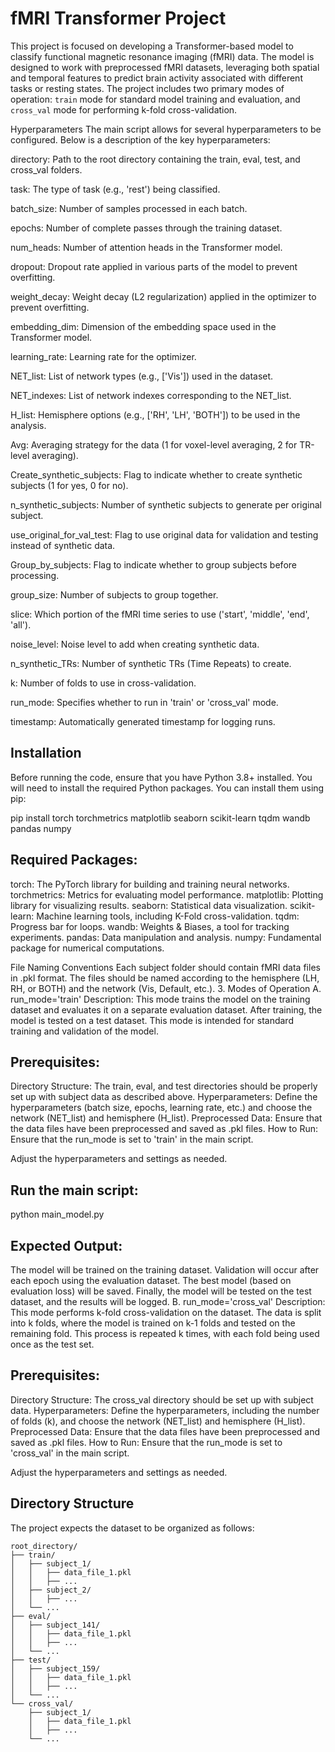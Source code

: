 # fMRI Transformer Project

This project is focused on developing a Transformer-based model to classify functional magnetic resonance imaging (fMRI) data. The model is designed to work with preprocessed fMRI datasets, leveraging both spatial and temporal features to predict brain activity associated with different tasks or resting states. The project includes two primary modes of operation: `train` mode for standard model training and evaluation, and `cross_val` mode for performing k-fold cross-validation.

Hyperparameters
The main script allows for several hyperparameters to be configured. Below is a description of the key hyperparameters:

directory: Path to the root directory containing the train, eval, test, and cross_val folders.

task: The type of task (e.g., 'rest') being classified.

batch_size: Number of samples processed in each batch.

epochs: Number of complete passes through the training dataset.

num_heads: Number of attention heads in the Transformer model.

dropout: Dropout rate applied in various parts of the model to prevent overfitting.

weight_decay: Weight decay (L2 regularization) applied in the optimizer to prevent overfitting.

embedding_dim: Dimension of the embedding space used in the Transformer model.

learning_rate: Learning rate for the optimizer.

NET_list: List of network types (e.g., ['Vis']) used in the dataset.

NET_indexes: List of network indexes corresponding to the NET_list.

H_list: Hemisphere options (e.g., ['RH', 'LH', 'BOTH']) to be used in the analysis.

Avg: Averaging strategy for the data (1 for voxel-level averaging, 2 for TR-level averaging).

Create_synthetic_subjects: Flag to indicate whether to create synthetic subjects (1 for yes, 0 for no).

n_synthetic_subjects: Number of synthetic subjects to generate per original subject.

use_original_for_val_test: Flag to use original data for validation and testing instead of synthetic data.

Group_by_subjects: Flag to indicate whether to group subjects before processing.

group_size: Number of subjects to group together.

slice: Which portion of the fMRI time series to use ('start', 'middle', 'end', 'all').

noise_level: Noise level to add when creating synthetic data.

n_synthetic_TRs: Number of synthetic TRs (Time Repeats) to create.

k: Number of folds to use in cross-validation.


run_mode: Specifies whether to run in 'train' or 'cross_val' mode.

timestamp: Automatically generated timestamp for logging runs.


## Installation
Before running the code, ensure that you have Python 3.8+ installed. You will need to install the required Python packages. You can install them using pip:

pip install torch torchmetrics matplotlib seaborn scikit-learn tqdm wandb pandas numpy

## Required Packages:
torch: The PyTorch library for building and training neural networks.
torchmetrics: Metrics for evaluating model performance.
matplotlib: Plotting library for visualizing results.
seaborn: Statistical data visualization.
scikit-learn: Machine learning tools, including K-Fold cross-validation.
tqdm: Progress bar for loops.
wandb: Weights & Biases, a tool for tracking experiments.
pandas: Data manipulation and analysis.
numpy: Fundamental package for numerical computations.

File Naming Conventions
Each subject folder should contain fMRI data files in .pkl format.
The files should be named according to the hemisphere (LH, RH, or BOTH) and the network (Vis, Default, etc.).
3. Modes of Operation
A. run_mode='train'
Description:
This mode trains the model on the training dataset and evaluates it on a separate evaluation dataset. After training, the model is tested on a test dataset. This mode is intended for standard training and validation of the model.

## Prerequisites:
Directory Structure: The train, eval, and test directories should be properly set up with subject data as described above.
Hyperparameters: Define the hyperparameters (batch size, epochs, learning rate, etc.) and choose the network (NET_list) and hemisphere (H_list).
Preprocessed Data: Ensure that the data files have been preprocessed and saved as .pkl files.
How to Run:
Ensure that the run_mode is set to 'train' in the main script.

Adjust the hyperparameters and settings as needed.

## Run the main script:

python main_model.py

## Expected Output:
The model will be trained on the training dataset.
Validation will occur after each epoch using the evaluation dataset.
The best model (based on evaluation loss) will be saved.
Finally, the model will be tested on the test dataset, and the results will be logged.
B. run_mode='cross_val'
Description:
This mode performs k-fold cross-validation on the dataset. The data is split into k folds, where the model is trained on k-1 folds and tested on the remaining fold. This process is repeated k times, with each fold being used once as the test set.

## Prerequisites:
Directory Structure: The cross_val directory should be set up with subject data.
Hyperparameters: Define the hyperparameters, including the number of folds (k), and choose the network (NET_list) and hemisphere (H_list).
Preprocessed Data: Ensure that the data files have been preprocessed and saved as .pkl files.
How to Run:
Ensure that the run_mode is set to 'cross_val' in the main script.

Adjust the hyperparameters and settings as needed.

## Directory Structure

The project expects the dataset to be organized as follows:

```plaintext
root_directory/
├── train/
│   ├── subject_1/
│   │   ├── data_file_1.pkl
│   │   ├── ...
│   ├── subject_2/
│   │   ├── ...
│   └── ...
├── eval/
│   ├── subject_141/
│   │   ├── data_file_1.pkl
│   │   ├── ...
│   └── ...
├── test/
│   ├── subject_159/
│   │   ├── data_file_1.pkl
│   │   ├── ...
│   └── ...
└── cross_val/
    ├── subject_1/
    │   ├── data_file_1.pkl
    │   ├── ...
    └── ... 




